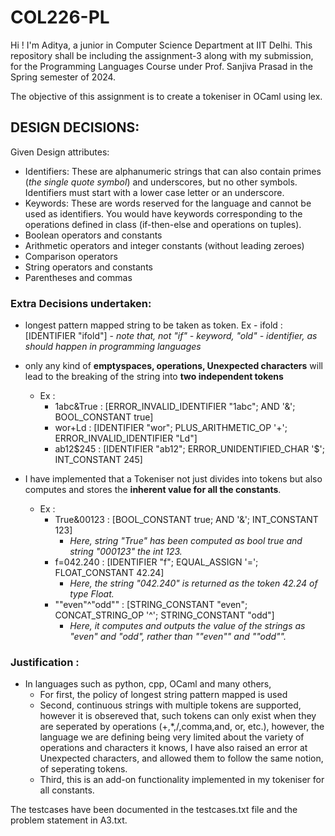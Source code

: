 # COL226-PL

Hi ! I'm Aditya, a junior in Computer Science Department at IIT Delhi.
This repository shall be including the assignment-3 along with my submission, for the Programming Languages Course under Prof. Sanjiva Prasad in the Spring semester of 2024.

The objective of this assignment is to create a tokeniser in OCaml using lex.

## DESIGN DECISIONS:

Given Design attributes:
- Identifiers: These are alphanumeric strings that can also contain primes (*the single quote symbol*) and underscores, but no other symbols. Identifiers must start with a lower case letter or an underscore.
- Keywords: These are words reserved for the language and cannot be used as identifiers. You would have keywords corresponding to the operations defined in class (if-then-else and operations on tuples).
- Boolean operators and constants
- Arithmetic operators and integer constants (without leading zeroes) 
- Comparison operators 
- String operators and constants
- Parentheses and commas

### Extra Decisions undertaken:

- longest pattern mapped string to be taken as token.
  Ex - ifold : [IDENTIFIER "ifold"] - *note that, not "if" - keyword, "old" - identifier, as should happen in programming languages*

- only any kind of **emptyspaces, operations, Unexpected characters** will lead to the breaking of the string into **two independent tokens** 
    - Ex :
      - 1abc&True : [ERROR_INVALID_IDENTIFIER "1abc"; AND '&'; BOOL_CONSTANT true]
      - wor+Ld : [IDENTIFIER "wor"; PLUS_ARITHMETIC_OP '+'; ERROR_INVALID_IDENTIFIER "Ld"]
      - ab12$245 : [IDENTIFIER "ab12"; ERROR_UNIDENTIFIED_CHAR '$'; INT_CONSTANT 245]

- I have implemented that a Tokeniser not just divides into tokens but also computes and stores the **inherent value for all the constants**.
    - Ex :
      - True&00123 : [BOOL_CONSTANT true; AND '&'; INT_CONSTANT 123]
        - *Here, string "True"  has been computed as bool true and string "000123" the int 123.*
      - f=042.240 : [IDENTIFIER "f"; EQUAL_ASSIGN '='; FLOAT_CONSTANT 42.24]
        - *Here, the string "042.240" is returned as the token 42.24 of type Float.*
      - "\"even\"^\"odd\"" : [STRING_CONSTANT "even"; CONCAT_STRING_OP '^'; STRING_CONSTANT "odd"]
        - *Here, it computes and outputs the value of the strings as "even" and "odd", rather than "\"even\"" and "\"odd\"".*

### Justification :

- In languages such as python, cpp, OCaml and many others, 
    - For first, the policy of longest string pattern mapped is used
    - Second, continuous strings with multiple tokens are supported, however it is obsereved that, such tokens can only exist when they are seperated by operations (+,*,/,comma,and, or, etc.), however, the language we are defining being very limited about the variety of operations and characters it knows, I have also raised an error at Unexpected characters, and allowed them to follow the same notion, of seperating tokens.
    - Third, this is an add-on functionality implemented in my tokeniser for all constants.

The testcases have been documented in the testcases.txt file and the problem statement in A3.txt.
